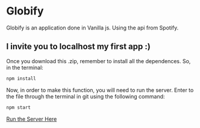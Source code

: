 # Globify

Globify is an application done in Vanilla js. Using the api from Spotify.

## I invite you to localhost my first app :) 

Once you download this .zip, remember to install all the dependences. So, in the terminal:

```python
npm install
```

Now, in order to make this function, you will need to run the server. Enter to the file through the terminal in git using the following command:

```python
npm start
```

[Run the Server Here](http://localhost:3000)
